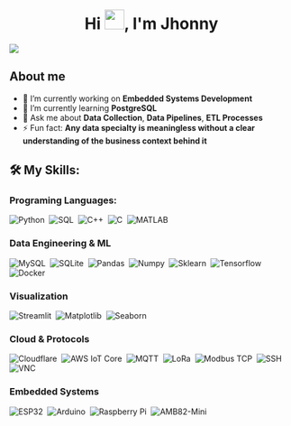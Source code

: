 <h1 align="center">Hi <img src="https://media.giphy.com/media/hvRJCLFzcasrR4ia7z/giphy.gif" width="35">, I'm Jhonny</h1>
</div>
<img src="https://i.imgur.com/UdxAC69.jpeg">

## About me

- 🔭 I’m currently working on **Embedded Systems Development**
- 🌱 I’m currently learning **PostgreSQL**
- 💬 Ask me about **Data Collection**, **Data Pipelines**, **ETL Processes**
- ⚡ Fun fact: **Any data specialty is meaningless without a clear understanding of the business context behind it**

## 🛠️ My Skills:

### Programing Languages:
![Python](https://img.shields.io/badge/-Python-05122A?style=flat&logo=python)&nbsp;
![SQL](https://img.shields.io/badge/SQL-05122A)&nbsp;
![C++](https://img.shields.io/badge/C%2B%2B-05122A?style=flat&logo=C%2B%2B)&nbsp;
![C](https://img.shields.io/badge/C-05122A?style=flat&logo=C)&nbsp;
![MATLAB](https://img.shields.io/badge/MATLAB-05122A?style=flat)

### Data Engineering & ML

![MySQL](https://img.shields.io/badge/MySQL-05122A?style=flat&logo=mysql)&nbsp;
![SQLite](https://img.shields.io/badge/SQLite-05122A?style=flat&logo=sqlite)&nbsp;
![Pandas](https://img.shields.io/badge/Pandas-05122A?style=flat&logo=pandas)&nbsp;
![Numpy](https://img.shields.io/badge/NumPy-05122A?style=flat&logo=numpy)&nbsp;
![Sklearn](https://img.shields.io/badge/Sklearn-05122A?style=flat&logo=Scikit-learn)&nbsp;
![Tensorflow](https://img.shields.io/badge/Tensorflow-05122A?style=flat&logo=tensorflow)&nbsp;
![Docker](https://img.shields.io/badge/Docker-05122A?style=flat&logo=docker)

### Visualization

![Streamlit](https://img.shields.io/badge/Streamlit-05122A?style=flat&logo=streamlit)&nbsp;
![Matplotlib](https://img.shields.io/badge/Matplotlib-05122A?style=flat&logo=matplotlib)&nbsp;
![Seaborn](https://img.shields.io/badge/Seaborn-05122A?style=flat&logo=seaborn)

### Cloud & Protocols

![Cloudflare](https://img.shields.io/badge/Cloudflare-05122A?style=flat&logo=cloudflare)&nbsp;
![AWS IoT Core](https://img.shields.io/badge/AWS%20IoT%20Core-05122A?style=flat)&nbsp;
![MQTT](https://img.shields.io/badge/MQTT-05122A?style=flat&logo=mqtt)&nbsp;
![LoRa](https://img.shields.io/badge/LoRa-05122A?style=flat)&nbsp;
![Modbus TCP](https://img.shields.io/badge/Modbus%20TCP-05122A?style=flat)&nbsp;
![SSH](https://img.shields.io/badge/SSH-05122A?style=flat)&nbsp;
![VNC](https://img.shields.io/badge/VNC-05122A?style=flat)

### Embedded Systems

![ESP32](https://img.shields.io/badge/ESP32-05122A?style=flat&logo=espressif)&nbsp;
![Arduino](https://img.shields.io/badge/Arduino-05122A?style=flat&logo=Arduino)&nbsp;
![Raspberry Pi](https://img.shields.io/badge/Raspberry%20Pi-05122A?style=flat&logo=Raspberry%20Pi)&nbsp;
![AMB82-Mini](https://img.shields.io/badge/AMB82%20Mini-05122A?style=flat&logo=Realtek)




















